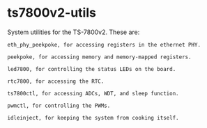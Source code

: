 # ts7800v2-utils

System utilities for the TS-7800v2.  These are:<br>

    eth_phy_peekpoke, for accessing registers in the ethernet PHY.
    
    peekpoke, for accessing memory and memory-mapped registers.
    
    led7800, for controlling the status LEDs on the board.
    
    rtc7800, for accessing the RTC.
    
    ts7800ctl, for accessing ADCs, WDT, and sleep function.
    
    pwmctl, for controlling the PWMs.

    idleinject, for keeping the system from cooking itself.
